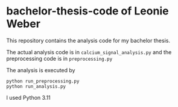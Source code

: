 # bachelor-thesis-code of Leonie Weber

This repository contains the analysis code for my bachelor thesis.

The actual analysis code is in `calcium_signal_analysis.py` and the preprocessing code is in `preprocessing.py`

The analysis is executed by
``` 
python run_preprocessing.py 
python run_analysis.py
``` 
I used Python 3.11
